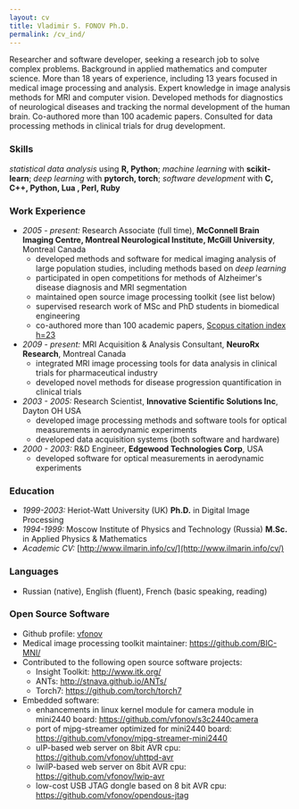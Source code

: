 ```yaml
---
layout: cv
title: Vladimir S. FONOV Ph.D.
permalink: /cv_ind/
---
```

Researcher and software developer, seeking a research job to solve complex problems. Background in applied mathematics and computer science. More than 18 years of experience, including 13 years focused in medical image processing and analysis.
Expert knowledge in image analysis methods for MRI and computer vision. Developed methods for diagnostics of neurological diseases and tracking the normal development of the human brain. Co-authored more than 100 academic papers. Consulted for data processing methods in clinical trials for drug development.

### Skills
*statistical data analysis* using **R, Python**; *machine learning* with **scikit-learn**; *deep learning* with **pytorch, torch**; *software development* with **C, C++, Python, Lua , Perl, Ruby**

### Work Experience
* *2005 - present:* Research Associate (full time), **McConnell Brain Imaging Centre, Montreal Neurological Institute, McGill University**, Montreal Canada
   * developed methods and software for medical imaging analysis of large population studies, including methods based on *deep learning*
   * participated in open competitions for methods of Alzheimer's disease diagnosis and MRI segmentation
   * maintained open source image processing toolkit (see list below)
   * supervised research work of MSc and PhD students in biomedical engineering
   * co-authored more than 100 academic papers, [Scopus citation index h=23](https://www.scopus.com/authid/detail.uri?authorId=57188953412)
* *2009 - present:* MRI Acquisition & Analysis Consultant, **NeuroRx Research**, Montreal Canada
   * integrated MRI image processing tools for data analysis in clinical trials for pharmaceutical industry
   * developed novel methods for disease progression quantification in clinical trials
* *2003 - 2005:* Research Scientist, **Innovative Scientific Solutions Inc**, Dayton OH USA
   * developed image processing methods and software tools for optical measurements in aerodynamic experiments
   * developed data acquisition systems (both software and hardware)
* *2000 - 2003:* R&D Engineer, **Edgewood Technologies Corp**, USA
    * developed software for optical measurements in aerodynamic experiments

### Education
* *1999-2003:* Heriot-Watt University (UK) **Ph.D.** in Digital Image Processing
* *1994-1999:* Moscow Institute of Physics and Technology (Russia) **M.Sc.** in Applied Physics & Mathematics
* *Academic CV:* [http://www.ilmarin.info/cv/](http://www.ilmarin.info/cv/)

### Languages
* Russian (native), English (fluent), French (basic speaking, reading)

### Open Source Software
* Github profile: [vfonov](https://github.com/vfonov/)
* Medical image processing toolkit maintainer: <https://github.com/BIC-MNI/>
* Contributed to the following open source software projects:
  * Insight Toolkit: <http://www.itk.org/>
  * ANTs: <http://stnava.github.io/ANTs/>
  * Torch7: <https://github.com/torch/torch7>
* Embedded software:
  * enhancements in linux kernel module for camera module in mini2440 board: <https://github.com/vfonov/s3c2440camera>
  * port of mjpg-streamer optimized for mini2440 board: <https://github.com/vfonov/mjpg-streamer-mini2440>
  * uIP-based web server on 8bit AVR cpu: <https://github.com/vfonov/uhttpd-avr>
  * lwiIP-based web server on 8bit AVR cpu: <https://github.com/vfonov/lwip-avr>
  * low-cost USB JTAG dongle based on 8 bit AVR cpu: <https://github.com/vfonov/opendous-jtag>
